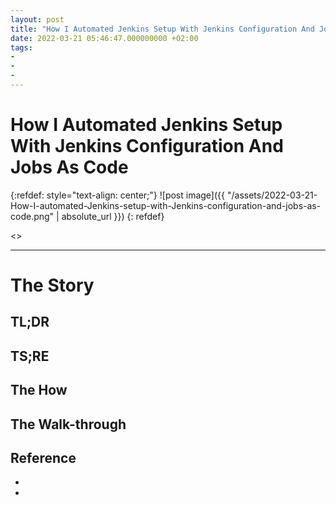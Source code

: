 ```yaml
---
layout: post
title: "How I Automated Jenkins Setup With Jenkins Configuration And Jobs As Code"
date: 2022-03-21 05:46:47.000000000 +02:00
tags:
-
-
-
---
```

# How I Automated Jenkins Setup With Jenkins Configuration And Jobs As Code

{:refdef: style="text-align: center;"}
![post image]({{ "/assets/2022-03-21-How-I-automated-Jenkins-setup-with-Jenkins-configuration-and-jobs-as-code.png" | absolute_url }})
{: refdef}

<<TIME TO READ>>

---

# The Story

## TL;DR

## TS;RE

## The How

## The Walk-through

## Reference

- []()
- []()
